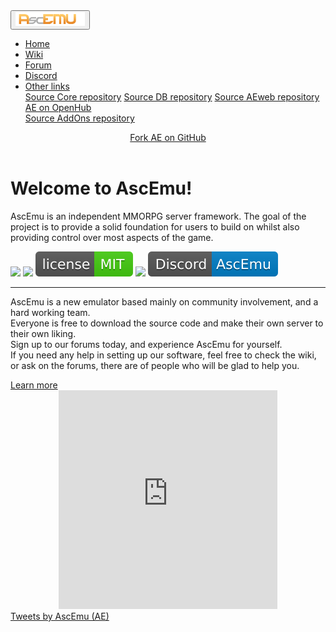 <html lang="en">
 <head>
  <!-- Required meta tags -->
  <meta name="viewport" content="width=device-width, initial-scale=1, shrink-to-fit=no">
  <meta charset="utf-8">
  <title>AscEmu</title>
  <meta name="description" content="AscEmu Official">
  <link href="assets/images/favicon.png" rel="shortcut icon"/>
  <meta name="AscEmu" content="AE">
  <!-- AE CSS -->
  <link rel="stylesheet" href="assets/css/bootstrap.min.css">
 </head>
 <body>
 <!-- navbar -->
 <nav class="navbar navbar-expand-lg navbar-dark bg-dark">
   <button class="navbar-toggler" type="button" data-toggle="collapse" data-target="#navAE" aria-controls="navAE" aria-expanded="false" aria-label="Toggle navigation">
    <span class="navbar-toggler-icon"></span>
   <a class="navbar-brand page-scroll" href="#page-top"><img src="assets/images/AE.png" style="width:111px; heith:auto;"/></a>
   </button>
   <div class="collapse navbar-collapse" id="navAE">
    <ul class="navbar-nav mr-auto mt-2 mt-lg-0">
      <li class="nav-item active">
        <a class="nav-link" href="">Home</a>
      </li>
      <li class="nav-item active">
        <a class="nav-link" href="https://ascemu.github.io/Wiki/">Wiki</a>
      </li>
      <li class="nav-item active">
        <a class="nav-link" href="http://board.ascemu.org/">Forum</a>
      </li>
      <li class="nav-item active">
        <a class="nav-link" href="https://discordapp.com/invite/CBdgrh7/">Discord</a>
      </li>
      <li class="nav-item dropdown">
      <a class="nav-link dropdown-toggle" data-toggle="dropdown" href="#" role="button" aria-haspopup="true" aria-expanded="false">Other links</a>
      <div class="dropdown-menu">
        <a class="dropdown-item" href="https://github.com/AscEmu/AscEmu">Source Core repository</a>
        <a class="dropdown-item" href="https://github.com/AscEmu/OneDB">Source DB repository</a>
        <a class="dropdown-item" href="https://github.com/AscEmu/AEweb">Source AEweb repository</a>
        <a class="dropdown-item" href="https://www.openhub.net/p/AscEmu">AE on OpenHub</a>
        <div role="separator" class="dropdown-divider"></div>
        <a class="dropdown-item" href="https://github.com/AscEmu/AddOns">Source AddOns repository</a>
      </div>
    </li>
    </ul>
  </div>
  <!-- Fork --> 
  <header class="inner">
    <a id="forkme_banner" href="https://github.com/AscEmu/AscEmu">Fork AE on GitHub</a>
  </header>
 </nav>
 <div class="jumbotron">
 <!-- content -->     
 <h1 class="display-10">Welcome to AscEmu! </h1>    
 <p class="">AscEmu is an independent MMORPG server framework. The goal of the project is to provide a solid foundation for users to build on whilst also providing control over most aspects of the game.</p>
 <!-- img -->    
 <a href="https://travis-ci.org/AscEmu/AscEmu"><img src="https://travis-ci.org/AscEmu/AscEmu.svg?branch=master" style="heith:auto;"/></a>
 <a href="https://ci.appveyor.com/project/Zyres/ascemu"><img src="https://ci.appveyor.com/api/projects/status/h70t5a5rd56y8ute/branch/master?svg=true" style="heith:auto;"/></a>
 <a href="https://github.com/AscEmu/AscEmu/blob/master/README-MIT.md"><img src="assets/images/LicenseAE-MIT.svg" style="heith:auto;"/></a>
 <a href="https://scan.coverity.com/projects/4747"><img src="https://camo.githubusercontent.com/e213090d8208bb5ac7957cddc161f840d3858bca/68747470733a2f2f7363616e2e636f7665726974792e636f6d2f70726f6a656374732f343734372f62616467652e737667" style="heith:auto;"/></a>
 <a href="https://discordapp.com/invite/CBdgrh7/"><img src="assets/images/Discord-AE-blue.svg" style="heith:auto;"/></a>
 <!-- content -->
 <hr class="my-4">
 <p>AscEmu is a new emulator based mainly on community involvement, and a hard working team.  
 <br>Everyone is free to download the source code and make their own server to their own liking.  
 <br>Sign up to our forums today, and experience AscEmu for yourself. 
 <br>If you need any help in setting up our software, feel free to check the wiki, or ask on the forums, there are of people who will be glad to help you. </p>
 <a class="btn btn-primary btn-lg" href="http://board.ascemu.org/index.php/Board/7-News/" role="button">Learn more</a>
 </div> 
 <!-- card1 -->
 <div class="card-group">
 <div class="card w-100">
 <div class="card-body">
<div class=""></div>
<center><iframe src="https://discordapp.com/widget?id=227808274488098819&theme=light" width="350" height="350" allowtransparency="true" frameborder="0"></iframe></center>
</div>
 </div>
 <!-- card2 -->
 <div class="card w-100">
  <div class="card-body">
  <a class="twitter-timeline" href="https://twitter.com/AscEmu?ref_src=twsrc%5Etfw">Tweets by AscEmu (AE)</a> <script async src="https://platform.twitter.com/widgets.js" charset="utf-8"></script>
 </div>
 </div>
 </div>
  <!-- Optional JavaScript -->
  <!-- jQuery first, then Popper.js, then Bootstrap JS -->
  <script src="https://code.jquery.com/jquery-3.2.1.slim.min.js" integrity="sha384-KJ3o2DKtIkvYIK3UENzmM7KCkRr/rE9/Qpg6aAZGJwFDMVNA/GpGFF93hXpG5KkN" crossorigin="anonymous"></script>
  <script src="https://cdnjs.cloudflare.com/ajax/libs/popper.js/1.12.9/umd/popper.min.js" integrity="sha384-ApNbgh9B+Y1QKtv3Rn7W3mgPxhU9K/ScQsAP7hUibX39j7fakFPskvXusvfa0b4Q" crossorigin="anonymous"></script>
  <script src="https://maxcdn.bootstrapcdn.com/bootstrap/4.0.0/js/bootstrap.min.js" integrity="sha384-JZR6Spejh4U02d8jOt6vLEHfe/JQGiRRSQQxSfFWpi1MquVdAyjUar5+76PVCmYl" crossorigin="anonymous"></script>
 </body>
</html>
